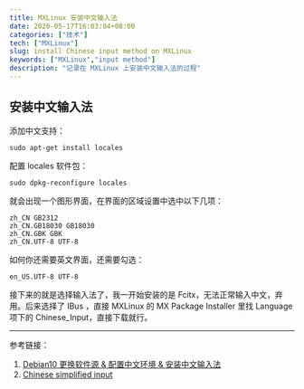 ```yaml
---
title: MXLinux 安装中文输入法
date: 2020-05-17T16:03:04+08:00
categories: ["技术"]
tech: ["MXLinux"]
slug: install Chinese input method on MXLinux
keywords: ["MXLinux","input method"]
description: "记录在 MXLinux 上安装中文输入法的过程"
---
```


## 安装中文输入法

添加中文支持：

```
sudo apt-get install locales
```

配置 locales 软件包：

```
sudo dpkg-reconfigure locales
```

就会出现一个图形界面，在界面的区域设置中选中以下几项：

```
zh_CN GB2312
zh_CN.GB18030 GB18030
zh_CN.GBK GBK
zh_CN.UTF-8 UTF-8
```

如何你还需要英文界面，还需要勾选：

```
en_US.UTF-8 UTF-8
```

接下来的就是选择输入法了，我一开始安装的是 Fcitx，无法正常输入中文，弃用。后来选择了 IBus ，直接 MXLinux 的 MX Package Installer 里找 Language 项下的 Chinese_Input，直接下载就行。

---

参考链接：

1. [Debian10 更换软件源 & 配置中文环境 & 安装中文输入法](https://zhuanlan.zhihu.com/p/106775707)
2. [Chinese simplified input](https://mxlinux.org/wiki/other/chinese-simplified-input/)